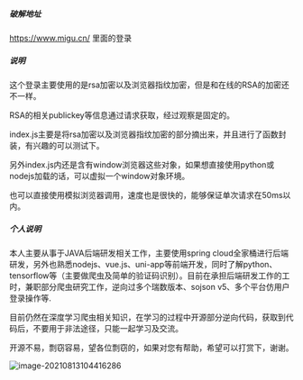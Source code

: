 ##### 破解地址

https://www.migu.cn/  里面的登录

##### 说明

这个登录主要使用的是rsa加密以及浏览器指纹加密，但是和在线的RSA的加密还不一样。

RSA的相关publickey等信息通过请求获取，经过观察是固定的。

index.js主要是将rsa加密以及浏览器指纹加密的部分摘出来，并且进行了函数封装，有兴趣的可以测试下。

另外index.js内还是含有window浏览器这些对象，如果想直接使用python或nodejs加载的话，可以虚拟一个window对象环境。

也可以直接使用模拟浏览器调用，速度也是很快的，能够保证单次请求在50ms以内。



##### 个人说明

本人主要从事于JAVA后端研发相关工作，主要使用spring cloud全家桶进行后端研发，另外也熟悉nodejs、vue.js、uni-app等前端开发，同时了解python、tensorflow等（主要做爬虫及简单的验证码识别）。目前在承担后端研发工作的工时，兼职部分爬虫研究工作，逆向过多个瑞数版本、sojson v5、多个平台仿用户登录操作等.

目前仍然在深度学习爬虫相关知识，在学习的过程中开源部分逆向代码，获取到代码后，不要用于非法途径，只能一起学习及交流。

开源不易，剽窃容易，望各位剽窃的，如果对您有帮助，希望可以打赏下，谢谢。

![image-20210813104416286](C:\Users\Administrator\AppData\Roaming\Typora\typora-user-images\image-20210813104416286.png)



